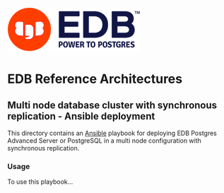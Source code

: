 ![EDB Logo](../../images/logo.png "EDB Logo")

# EDB Reference Architectures

## Multi node database cluster with synchronous replication - Ansible deployment

This directory contains an [Ansible](https://www.ansible.com/) playbook for
deploying EDB Postgres Advanced Server or PostgreSQL in a multi node 
configuration with synchronous replication.

### Usage

To use this playbook...
